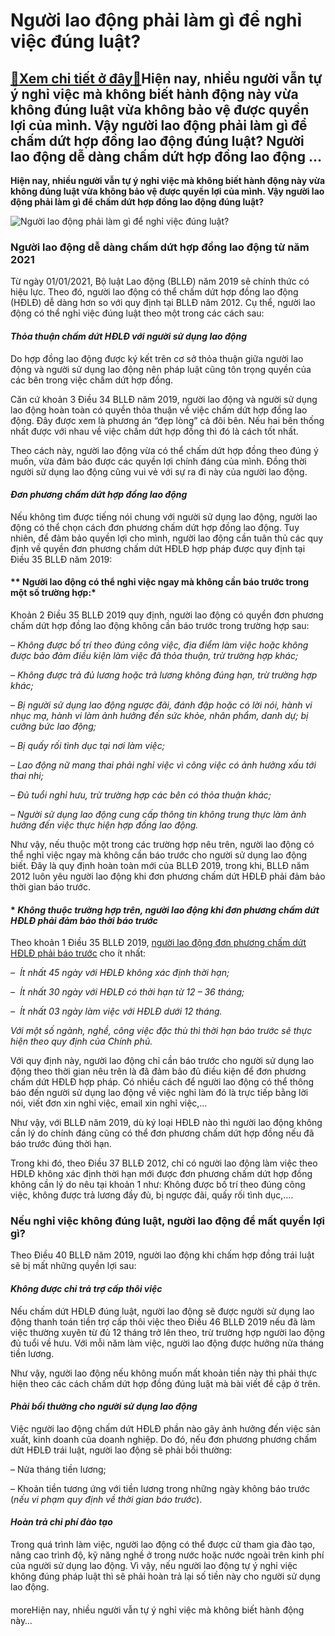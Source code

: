 Người lao động phải làm gì để nghỉ việc đúng luật?
==================================================

[:gift:Xem chi tiết ở đây:gift:](https://hddtvn.com/nguoi-lao-dong-phai-lam-gi-de-nghi-viec-dung-luat/)Hiện nay, nhiều người vẫn tự ý nghỉ việc mà không biết hành động này vừa không đúng luật vừa không bảo vệ được quyền lợi của mình. Vậy người lao động phải làm gì để chấm dứt hợp đồng lao động đúng luật? Người lao động dễ dàng chấm dứt hợp đồng lao động …
--------------------------------------------------------------------------------------------------------------------------------------------------------------------------------------------------------------------------------------------------------------

**Hiện nay, nhiều người vẫn tự ý nghỉ việc mà không biết hành động này vừa không đúng luật vừa không bảo vệ được quyền lợi của mình. Vậy người lao động phải làm gì để chấm dứt hợp đồng lao động đúng luật?**


![Người lao động phải làm gì để nghỉ việc đúng luật?](https://hddtvn.com/wp-content/uploads/2021/01/nghi-viec.jpg)


### **Người lao động dễ dàng chấm dứt hợp đồng lao động từ năm 2021**


Từ ngày 01/01/2021, Bộ luật Lao động (BLLĐ) năm 2019 sẽ chính thức có hiệu lực. Theo đó, người lao động có thể chấm dứt hợp đồng lao động (HĐLĐ) dễ dàng hơn so với quy định tại BLLĐ năm 2012. Cụ thể, người lao động có thể nghỉ việc đúng luật theo một trong các cách sau:


#### ***Thỏa thuận chấm dứt HĐLĐ với người sử dụng lao động***


Do hợp đồng lao động được ký kết trên cơ sở thỏa thuận giữa người lao động và người sử dụng lao động nên pháp luật cũng tôn trọng quyền của các bên trong việc chấm dứt hợp đồng.


Căn cứ khoản 3 Điều 34 BLLĐ năm 2019, người lao động và người sử dụng lao động hoàn toàn có quyền thỏa thuận về việc chấm dứt hợp đồng lao động. Đây được xem là phương án “đẹp lòng” cả đôi bên. Nếu hai bên thống nhất được với nhau về việc chấm dứt hợp đồng thì đó là cách tốt nhất.


Theo cách này, người lao động vừa có thể chấm dứt hợp đồng theo đúng ý muốn, vừa đảm bảo được các quyền lợi chính đáng của mình. Đồng thời người sử dụng lao động cũng vui vẻ với sự ra đi này của người lao động.


#### ***Đơn phương chấm dứt hợp đồng lao động***


Nếu không tìm được tiếng nói chung với người sử dụng lao động, người lao động có thể chọn cách đơn phương chấm dứt hợp đồng lao động. Tuy nhiên, để đảm bảo quyền lợi cho mình, người lao động cần tuân thủ các quy định về quyền đơn phương chấm dứt HĐLĐ hợp pháp được quy định tại Điều 35 BLLĐ năm 2019:


#### ** Người lao động có thể nghỉ việc ngay mà không cần báo trước trong một số trường hợp:*


Khoản 2 Điều 35 BLLĐ 2019 quy định, người lao động có quyền đơn phương chấm dứt hợp đồng lao động không cần báo trước trong trường hợp sau:


*– Không được bố trí theo đúng công việc, địa điểm làm việc hoặc không được bảo đảm điều kiện làm việc đã thỏa thuận, trừ trường hợp khác;*


*– Không được trả đủ lương hoặc trả lương không đúng hạn, trừ trường hợp khác;*


*– Bị người sử dụng lao động ngược đãi, đánh đập hoặc có lời nói, hành vi nhục mạ, hành vi làm ảnh hưởng đến sức khỏe, nhân phẩm, danh dự; bị cưỡng bức lao động;*


*– Bị quấy rối tình dục tại nơi làm việc;*


*– Lao động nữ mang thai phải nghỉ việc vì công việc có ảnh hưởng xấu tới thai nhi;*


*– Đủ tuổi nghỉ hưu, trừ trường hợp các bên có thỏa thuận khác;*


*– Người sử dụng lao động cung cấp thông tin không trung thực làm ảnh hưởng đến việc thực hiện hợp đồng lao động.*


Như vậy, nếu thuộc một trong các trường hợp nêu trên, người lao động có thể nghỉ việc ngay mà không cần báo trước cho người sử dụng lao động biết. Đây là quy định hoàn toàn mới của BLLĐ 2019, trong khi, BLLĐ năm 2012 luôn yêu người lao động khi đơn phương chấm dứt HĐLĐ phải đảm bảo thời gian báo trước.


#### * *Không thuộc trường hợp trên, người lao động khi đơn phương chấm dứt HĐLĐ phải đảm bảo thời báo trước*


Theo khoản 1 Điều 35 BLLĐ 2019, [người lao động đơn phương chấm dứt HĐLĐ phải báo trước](#) cho ít nhất:


*–  Ít nhất 45 ngày với HĐLĐ không xác định thời hạn;*


*–  Ít nhất 30 ngày với HĐLĐ có thời hạn từ 12 – 36 tháng;*


*–  Ít nhất 03 ngày làm việc với HĐLĐ dưới 12 tháng.*


*Với một số ngành, nghề, công việc đặc thù thì thời hạn báo trước sẽ thực hiện theo quy định của Chính phủ.*


Với quy định này, người lao động chỉ cần báo trước cho người sử dụng lao động theo thời gian nêu trên là đã đảm bảo đủ điều kiện để đơn phương chấm dứt HĐLĐ hợp pháp. Có nhiều cách để người lao động có thể thông báo đến người sử dụng lao động về việc nghỉ làm đó là trực tiếp bằng lời nói, viết đơn xin nghỉ việc, email xin nghỉ việc,…


Như vậy, với BLLĐ năm 2019, dù ký loại HĐLĐ nào thì người lao động không cần lý do chính đáng cũng có thể đơn phương chấm dứt hợp đồng nếu đã báo trước đúng thời hạn.


Trong khi đó, theo Điều 37 BLLĐ 2012, chỉ có người lao động làm việc theo HĐLĐ không xác định thời hạn mới được đơn phương chấm dứt hợp đồng không cần lý do nêu tại khoản 1 như: Không được bố trí theo đúng công việc, không được trả lương đầy đủ, bị ngược đãi, quấy rối tình dục,….


### **Nếu nghỉ việc không đúng luật, người lao động để mất quyền lợi gì?**


Theo Điều 40 BLLĐ năm 2019, người lao động khi chấm hợp đồng trái luật sẽ bị mất những quyền lợi sau:


#### ***Không được chi trả trợ cấp thôi việc***


Nếu chấm dứt HĐLĐ đúng luật, người lao động sẽ được người sử dụng lao động thanh toán tiền trợ cấp thôi việc theo Điều 46 BLLĐ 2019 nếu đã làm việc thường xuyên từ đủ 12 tháng trở lên theo, trừ trường hợp người lao động đủ tuổi về hưu. Với mỗi năm làm việc, người lao động được hưởng nửa tháng tiền lương.


Như vậy, người lao động nếu không muốn mất khoản tiền này thì phải thực hiện theo các cách chấm dứt hợp đồng đúng luật mà bài viết đề cập ở trên.


#### ***Phải bồi thường cho người sử dụng lao động***


Việc người lao động chấm dứt HĐLĐ phần nào gây ảnh hưởng đến việc sản xuất, kinh doanh của doanh nghiệp. Do đó, nếu đơn phương phương chấm dứt HĐLĐ trái luật, người lao động sẽ phải bồi thường:


– Nửa tháng tiền lương;


– Khoản tiền tương ứng với tiền lương trong những ngày không báo trước (*nếu vi phạm quy định về thời gian báo trước*).


#### ***Hoàn trả chi phí đào tạo***


Trong quá trình làm việc, người lao động có thể được cử tham gia đào tạo, nâng cao trình độ, kỹ năng nghề ở trong nước hoặc nước ngoài trên kinh phí của người sử dụng lao động. Vì vậy, nếu người lao động tự ý nghỉ việc không đúng pháp luật thì sẽ phải hoàn trả lại số tiền này cho người sử dụng lao động.


#### 


moreHiện nay, nhiều người vẫn tự ý nghỉ việc mà không biết hành động này…

